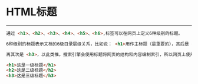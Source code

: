 HTML标题
===

---
```html
通过 <h1>、<h2>、<h3>、<h4>、<h5>、<h6>,标签可以在网页上定义6种级别的标题。

6种级别的标题表示文档的6级目录层级关系，比如说： <h1>用作主标题（最重要的），其后是 <h2>（次重要的），

再其次是 <h3>，以此类推。搜索引擎会使用标题将网页的结构和内容编制索引，所以网页上使用标题是很重要的。
```

```html
<h1>这是一级标题</h1>
<h2>这是二级标题</h2>
<h3>这是三级标题</h3>
```







